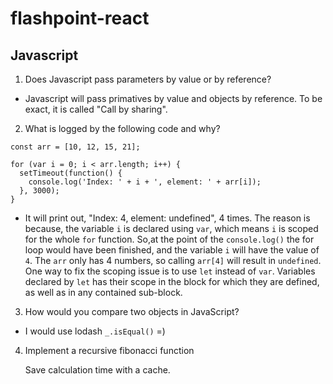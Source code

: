# flashpoint-react

## Javascript
1.  Does Javascript pass parameters by value or by reference?

- Javascript will pass primatives by value and objects by reference.  To be exact, it is called "Call by sharing". 

2.  What is logged by the following code and why?
```
const arr = [10, 12, 15, 21];

for (var i = 0; i < arr.length; i++) {
  setTimeout(function() {
    console.log('Index: ' + i + ', element: ' + arr[i]);
  }, 3000);
}
```

- It will print out, "Index: 4, element: undefined", 4 times.  The reason is because, the variable `i` is declared using `var`, which means `i` is scoped for the whole `for` function.  So,at the point of the `console.log()` the for loop would have been finished, and the variable `i` will have the value of `4`.  The `arr` only has 4 numbers, so calling `arr[4]` will result in `undefined`. One way to fix the scoping issue is to use `let` instead of `var`.  Variables declared by `let` has their scope in the block for which they are defined, as well as in any contained sub-block.

3. How would you compare two objects in JavaScript?

- I would use lodash `_.isEqual()` =)
  
4.  Implement a recursive fibonacci function

    Save calculation time with a cache.

    
  
  

